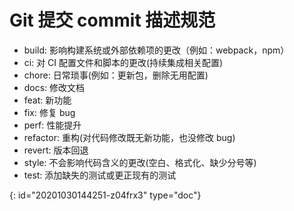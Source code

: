 # Git 提交 commit 描述规范

* build: 影响构建系统或外部依赖项的更改（例如：webpack，npm）
* ci: 对 CI 配置文件和脚本的更改(持续集成相关配置)
* chore: 日常琐事(例如：更新包，删除无用配置)
* docs: 修改文档
* feat: 新功能
* fix: 修复 bug
* perf: 性能提升
* refactor: 重构(对代码修改既无新功能，也没修改 bug)
* revert: 版本回退
* style: 不会影响代码含义的更改(空白、格式化、缺少分号等)
* test: 添加缺失的测试或更正现有的测试


{: id="20201030144251-z04frx3" type="doc"}
